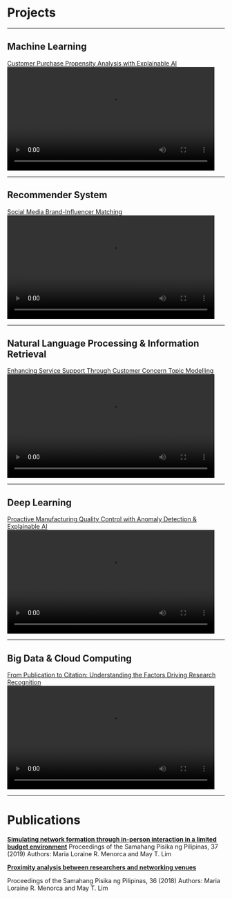 # Projects

---

## Machine Learning 

[Customer Purchase Propensity Analysis with Explainable AI](https://github.com/lorainemnrc/predict-purchase-propensity)
<video autoplay controls width="480">
  <source src="images/poster_purchase_propensity.mp4" type="video/mp4">
  Your browser does not support the video tag.
</video>

---

## Recommender System

[Social Media Brand-Influencer Matching](https://github.com/lorainemnrc/recsys-socmed-marketing)
<video autoplay controls width="480">
  <source src="images/poster_socmed_recsys.mp4" type="video/mp4">
  Your browser does not support the video tag.
</video>

---

## Natural Language Processing & Information Retrieval

[Enhancing Service Support Through Customer Concern Topic Modelling](https://github.com/lorainemnrc/nlp-topic-modeling-pldt)
<video autoplay controls width="480">
  <source src="images/poster_pldt_topicmodeling.mp4" type="video/mp4">
  Your browser does not support the video tag.
</video>

---

## Deep Learning

[Proactive Manufacturing Quality Control with Anomaly Detection & Explainable AI]([https://github.com/lorainemnrc/deep-learning-cv-anomaly-detection)
<video autoplay controls width="480">
  <source src="images/poster_cv_anomaly_detection.mp4" type="video/mp4">
  Your browser does not support the video tag.
</video>

---

## Big Data & Cloud Computing

[From Publication to Citation: Understanding the Factors Driving Research Recognition](https://github.com/lorainemnrc/big-data-researcher-opportunity)
<video autoplay controls width="480">
  <source src="images/poster_cv_anomaly_detection.mp4" type="video/mp4">
  Your browser does not support the video tag.
</video>

---

# Publications


[**Simulating network formation through in-person interaction in a limited budget environment**](https://proceedings.spp-online.org/article/view/SPP-2019-1F-04)
Proceedings of the Samahang Pisika ng Pilipinas, 37 (2019)
Authors: Maria Loraine R. Menorca and May T. Lim

[**Proximity analysis between researchers and networking venues**](https://proceedings.spp-online.org/article/view/SPP-2018-PC-31)

Proceedings of the Samahang Pisika ng Pilipinas, 36 (2018)
Authors: Maria Loraine R. Menorca and May T. Lim
